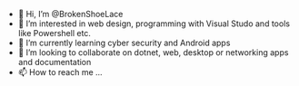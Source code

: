 - 👋 Hi, I’m @BrokenShoeLace
- 👀 I’m interested in web design, programming with Visual Studo and tools like Powershell etc.
- 🌱 I’m currently learning cyber security and Android apps
- 💞️ I’m looking to collaborate on dotnet, web, desktop or networking apps and documentation
- 📫 How to reach me ...

<!---
BrokenShoeLace/BrokenShoeLace is a ✨ special ✨ repository because its `README.md` (this file) appears on your GitHub profile.
You can click the Preview link to take a look at your changes.
--->
